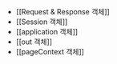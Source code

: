- [[Request & Response 객체]]
- [[Session 객체]]
- [[application 객체]]
- [[out 객체]]
- [[pageContext 객체]]

